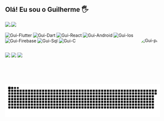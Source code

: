 ## Olá! Eu sou o Guilherme 🖐️

<a href="https://github.com/anuraghazra/github-readme-stats">
  <img align="center" src="https://github-readme-stats.vercel.app/api/pin/?username=guirh1&repo=github-readme-stats" />
</a>
<a href="https://github.com/anuraghazra/convoychat">
  <img align="center" src="https://github-readme-stats.vercel.app/api/pin/?username=guirh1&repo=convoychat" />
</a>

  
  <div style="display: inline_block"><br>
  <img align="center" alt="Gui-Flutter" height="30" width="40" src="https://cdn.jsdelivr.net/gh/devicons/devicon/icons/flutter/flutter-original.svg">  
  <img align="center" alt="Gui-Dart" height="30" width="40" src="https://cdn.jsdelivr.net/gh/devicons/devicon/icons/dart/dart-original.svg">
  <img align="center" alt="Gui-React" height="30" width="40" src="https://cdn.jsdelivr.net/gh/devicons/devicon/icons/react/react-original.svg">
  <img align="center" alt="Gui-Android" height="30" width="40" src="https://cdn.jsdelivr.net/gh/devicons/devicon/icons/android/android-original.svg">
  <img align="center" alt="Gui-Ios" height="30" width="40" src="https://cdn.jsdelivr.net/gh/devicons/devicon/icons/apple/apple-original.svg">
  <img align="center" alt="Gui-Firebase" height="30" width="40" src="https://cdn.jsdelivr.net/gh/devicons/devicon/icons/firebase/firebase-plain.svg">
  <img align="center" alt="Gui-Sql" height="30" width="40" src="https://cdn.jsdelivr.net/gh/devicons/devicon/icons/mysql/mysql-original.svg">
  <img align="center" alt="Gui-C" height="30" width="40" src="https://cdn.jsdelivr.net/gh/devicons/devicon/icons/c/c-original.svg">
  <img align="right" alt="Gui-pic" height="150" style="border-radius:50px;" src="https://media.discordapp.net/attachments/912490370502365227/912492038455455744/ezgif.com-gif-maker_1.gif?width=676&height=676">
</div>
  
  ##

  <a href="https://instagram.com/guirh1" target="_blank"><img src="https://img.shields.io/badge/-Instagram-%23E4405F?style=for-the-badge&logo=instagram&logoColor=white" target="_blank"></a>
    <a href="https://instagram.com/projetozgen" target="_blank"><img src="https://img.shields.io/badge/-Projeto ZGen-%23E4405F?style=for-the-badge&logo=instagram&logoColor=white" target="_blank"></a>
  <a href = "mailto:coisadegamersofc@gmail.com"><img src="https://img.shields.io/badge/-Gmail-%23333?style=for-the-badge&logo=gmail&logoColor=white" target="_blank"></a>

  
  ![Snake animation](https://github.com/guirh1/guirh1/blob/main/github-contribution-grid-snake.svg)
 
</div>
